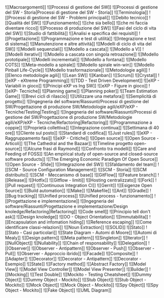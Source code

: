 ![[Macroargomenti]]
![[Processi di gestione del SW]]
	![[Processi di gestione del SW - Storia|Processi di gestione del SW - Storia]]
	![[Terminologia]]
	![[Processi di gestione del SW - Problemi principali]]
	![[Debito tecnico]]
	![[Qualità del SW]]
		![[Funzionamento]]
		![[che sia bello]]
		![[che mi faccia diventare ricco]]
	![[Processo di produzione del SW]]
		![[Fasi del ciclo di vita del SW]]
			![[Studio di fattibilità]]
			![[Analisi e specifica dei requisiti]]
			![[Progettazione]]
			![[Programmazione e test di utilità]]
			![[Integrazione e test di sistema]]
			![[Manutenzione e altre attività]]
		![[Modelli di ciclo di vita del SW]]
			![[Modelli sequenziali]]
				![[Modello a cascata]]
				![[Modello a V]]
			![[Modelli iterativi]]
				![[Modello a cascata con singola retroazione]]
				![[Modello prototipale]]
			![[Modelli incrementali]]
				![[Modello a fontana]]
				![[Modello COTS]]
				![[Meta-modello a spirale]]
				![[Modello spirale win-win]]
				![[Modello Pinball Life-Cycle]]
				![[Modello trasformazionale]]
		![[Metodologie agili]]
			![[Elenco metodologie agili]]
				![[Lean SW]]
				![[Kanban]]
				![[Scrum]]
				![[Crystal]]
				![[eXP - eXtreme Programming]]
					![[TDD - Test Driven Development]]
					![[eXP - Variabili in gioco]]
					![[Principi eXP vs Ing SW]]
					![[eXP - Figure in gioco]]
					![[eXP- Tecniche]]
						![[Planning game]]
							![[Planning poker]]
							![[Team Estimation Game]]
						![[Brevi cicli di rilascio]]
						![[Utilizzare una metafora]]
						![[Semplicità di progetto]]
						![[Ingegneria del software/Riassunti/Processi di gestione del SW/Progettazione di produzione SW/Metodologie agili/eXP/eXP - Tecniche/Testing|Testing]]
						![[Ingegneria del software/Riassunti/Processi di gestione del SW/Progettazione di produzione SW/Metodologie agili/eXP/eXP - Tecniche/Refactoring|Refactoring]]
						![[Programmazione a coppie]]
						![[Proprietà collettiva]]
						![[Integrazione continua]]
						![[Settimana di 40 ore]]
						![[Cliente sul posto]]
						![[Standard di codifica]]
						![[Just rules]]
					![[eXP - Raggruppamento fasi]]
					![[eXP - Critiche]]
			![[Open source]]
				![[Open Source - Articoli]]
					![[The Cathedral and the Bazaar]]
						![[Timeline progetto open-source]]
						![[Alcune frasi di Raymond]]
						![[Confronto tra modelli]]
					![[Care and Feeding of FOSS]]
					![[An empirical study of open-source and closed-source software products]]
					![[The Emerging Economic Paradigm Of Open Source]]
				![[Open Source - Sfide]]
					![[Integrazione del SW]]
					![[Sfaldamento del team]]
			![[SCM - Source Configuration Management]]
				![[SCM - Storia]]
				![[SCM distribuito]]
				![[SCM - Meccanismo di base]]
				![[GitFlow]]
					![[Feature branch]]
					![[Release]]
					![[Hotfix]]
					![[Gitflow - limiti]]
						![[Hosting centralizzato]]
							![[Fork]]
							![[Pull request]]
							![[Continuous Integration CI]]
						![[Gerrit]]
						![[Esigenze Open Source]]
							![[Build automation]]
								![[Make]]
								![[Makefile]]
								![[Ant]]
								![[Gradle]]
							![[Bug tracking]]
							![[Unified process]]
								![[Unified process - funzionamento]]
![[Progettazione e implementazione]]
	![[Ingegneria del software/Riassunti/Progettazione e implementazione/Design knoledge/Refactoring|Refactoring]]
		![[Code smell]]
			![[Principio tell don't ask]]
	![[Design knoledge]]
		![[OO - Object Orientation]]
			![[Immutabilita]]
			![[Encapsulation and infomation hiding]]
			![[Reference escaping]]
			![[Come identificare classi-relazioni]]
				![[Noun Extraction]]
		![[SOLID]]
		![[Stato]]
			![[Stato - Casi particolari]]
			![[State Diagram - Automi di Moore]]
			![[Automi di Mealy]]
	![[Design pattern]]
		![[Meta pattern]]
		![[Singleton]]
		![[Iterator]] 
		![[NullObject]]
			![[Nullability]]
		![[Chain of responsability]]
		![[Delegation]]
		![[Observer]]
			![[Observer - Antipattern]]
			![[Observer - Push]]
			![[Observer - Pull]]
			![[Observer - Approccio ibrido]]
		![[Facade]]
		![[Composite]]
		![[Adapter]]
		![[Decorator]]
			![[Decorator - Antipattern]]
			![[Decorator - Esempio]]
		![[State]]
		![[Factory method]]
			![[Abstract Factory]]
		![[Model View]]
			![[Model View Controller]]
			![[Model View Presenter]]
		![[Builder]]
	![[Mocking]]
		![[Test Double]]
		![[Mockito - Testing Cheatsheet]]
		![[Dummy Object]]
			![[Dummy Object - Mockito]]
		![[Stub Object]]
			![[Stub Object - Mockito]]
		![[Mock Object]]
			![[Mock Object - Mockito]]
		![[Spy Object]]
			![[Spy Object - Mockito]]
		![[Fake Object]]
	![[UML Diagram]]